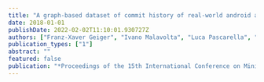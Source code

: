 ```yaml
---
title: "A graph-based dataset of commit history of real-world android apps"
date: 2018-01-01
publishDate: 2022-02-02T11:10:01.930727Z
authors: ["Franz-Xaver Geiger", "Ivano Malavolta", "Luca Pascarella", "Fabio Palomba", "Dario Di Nucci", "Alberto Bacchelli"]
publication_types: ["1"]
abstract: ""
featured: false
publication: "*Proceedings of the 15th International Conference on Mining Software Repositories*"
---
```


